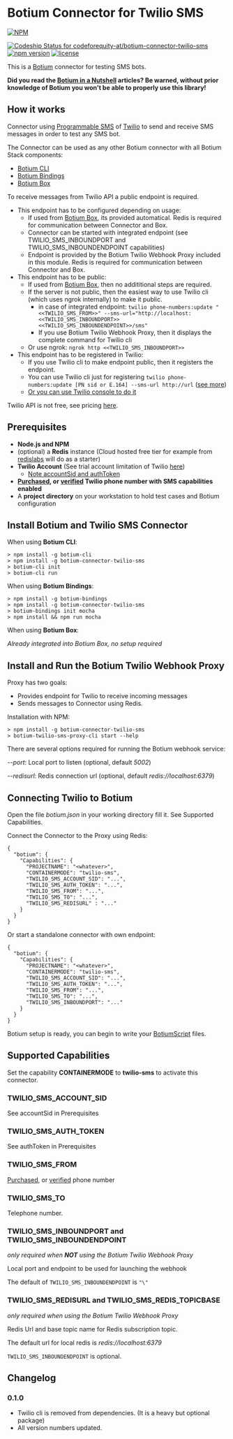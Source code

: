 # Botium Connector for Twilio SMS

[![NPM](https://nodei.co/npm/botium-connector-twilio-sms.png?downloads=true&downloadRank=true&stars=true)](https://nodei.co/npm/botium-connector-twilio-sms/)

[![Codeship Status for codeforequity-at/botium-connector-twilio-sms](https://app.codeship.com/projects/184b7020-1d79-0137-4301-5aea4b3287ff/status?branch=master)](https://app.codeship.com/projects/329045)
[![npm version](https://badge.fury.io/js/botium-connector-twilio-sms.svg)](https://badge.fury.io/js/botium-connector-twilio-sms)
[![license](https://img.shields.io/github/license/mashape/apistatus.svg)]()

This is a [Botium](https://github.com/codeforequity-at/botium-core) connector for testing SMS
bots.

__Did you read the [Botium in a Nutshell](https://medium.com/@floriantreml/botium-in-a-nutshell-part-1-overview-f8d0ceaf8fb4) articles? Be warned, without prior knowledge of Botium you won't be able to properly use this library!__

## How it works
Connector using [Programmable SMS](https://www.twilio.com/docs/sms) of [Twilio](https://www.twilio.com/) 
to send and receive SMS messages in order to test any SMS bot.

The Connector can be used as any other Botium connector with all Botium Stack components:
* [Botium CLI](https://github.com/codeforequity-at/botium-cli/)
* [Botium Bindings](https://github.com/codeforequity-at/botium-bindings/)
* [Botium Box](https://www.botium.at)

To receive messages from Twilio API a public endpoint is required. 
* This endpoint has to be configured depending on usage:
  * If used from [Botium Box](https://www.botium.at), its provided automatical. Redis is required for communication between Connector and Box.
  * Connector can be started with integrated endpoint (see TWILIO_SMS_INBOUNDPORT and TWILIO_SMS_INBOUNDENDPOINT capabilities)
  * Endpoint is provided by the Botium Twilio Webhook Proxy included in this module. Redis is required for communication between Connector and Box.
* This endpoint has to be public:
  * If used from [Botium Box](https://www.botium.at), then no addititional steps are required.
  * If the server is not public, then the easiest way to use Twilio cli (which uses ngrok internally) to make it public.
    * in case of integrated endpoint: ```twilio phone-numbers:update "<<TWILIO_SMS_FROM>>" --sms-url="http://localhost:<<TWILIO_SMS_INBOUNDPORT>><<TWILIO_SMS_INBOUNDENDPOINT>>/sms"``` 
    * If you use Botium Twilio Webhook Proxy, then it displays the complete command for Twilio cli
  * Or use ngrok: ```ngrok http <<TWILIO_SMS_INBOUNDPORT>>```     
* This endpoint has to be registered in Twilio:
  * If you use Twilio cli to make endpoint public, then it registers the endpoint.
  * You can use Twilio cli just for registering ```twilio phone-numbers:update [PN sid or E.164] --sms-url http://url``` ([see more](https://www.twilio.com/docs/twilio-cli/general-usage#webhooks)) 
  * [Or you can use Twilio console to do it](https://www.twilio.com/docs/sms/tutorials/how-to-receive-and-reply-node-js#configure-your-webhook-url)
  
Twilio API is not free, see pricing [here](https://www.twilio.com/voice/pricing).

## Prerequisites

* __Node.js and NPM__
* (optional) a __Redis__ instance (Cloud hosted free tier for example from [redislabs](https://redislabs.com/) will do as a starter)
* __Twilio Account__ (See trial account limitation of Twilio [here](https://www.twilio.com/docs/usage/tutorials/how-to-use-your-free-trial-account#trial-account-restrictions-and-limitations)) 
    * [Note accountSid and authToken](https://www.twilio.com/docs/voice/quickstart/node#replace-the-placeholder-credential-values) 
* __[Purchased](https://www.twilio.com/docs/voice/quickstart/node#sign-up-for-twilio-and-get-a-phone-number), or [verified](https://www.twilio.com/docs/usage/tutorials/how-to-use-your-free-trial-account#verify-your-personal-phone-number) Twilio phone number with SMS capabilities enabled__ 
* A __project directory__ on your workstation to hold test cases and Botium configuration    

## Install Botium and Twilio SMS Connector

When using __Botium CLI__:

```
> npm install -g botium-cli
> npm install -g botium-connector-twilio-sms
> botium-cli init
> botium-cli run
```

When using __Botium Bindings__:

```
> npm install -g botium-bindings
> npm install -g botium-connector-twilio-sms
> botium-bindings init mocha
> npm install && npm run mocha
```

When using __Botium Box__:

_Already integrated into Botium Box, no setup required_

## Install and Run the Botium Twilio Webhook Proxy

Proxy has two goals:
* Provides endpoint for Twilio to receive incoming messages
* Sends messages to Connector using Redis.

Installation with NPM:

    > npm install -g botium-connector-twilio-sms
    > botium-twilio-sms-proxy-cli start --help

There are several options required for running the Botium webhook service:

_--port_: Local port to listen (optional, default _5002_)

_--redisurl_: Redis connection url (optional, default _redis://localhost:6379_) 

## Connecting Twilio to Botium

Open the file _botium.json_ in your working directory fill it. See Supported Capabilities. 

Connect the Connector to the Proxy using Redis:
```
{
  "botium": {
    "Capabilities": {
      "PROJECTNAME": "<whatever>",
      "CONTAINERMODE": "twilio-sms",
      "TWILIO_SMS_ACCOUNT_SID": "...",
      "TWILIO_SMS_AUTH_TOKEN": "...",
      "TWILIO_SMS_FROM": "...",
      "TWILIO_SMS_TO": "...",
      "TWILIO_SMS_REDISURL" : "..."
    }
  }
}
```
Or start a standalone connector with own endpoint:
```
{
  "botium": {
    "Capabilities": {
      "PROJECTNAME": "<whatever>",
      "CONTAINERMODE": "twilio-sms",
      "TWILIO_SMS_ACCOUNT_SID": "...",
      "TWILIO_SMS_AUTH_TOKEN": "...",
      "TWILIO_SMS_FROM": "...",
      "TWILIO_SMS_TO": "...",
      "TWILIO_SMS_INBOUNDPORT": "..."
    }
  }
}
```

Botium setup is ready, you can begin to write your [BotiumScript](https://github.com/codeforequity-at/botium-core/wiki/Botium-Scripting) files.

## Supported Capabilities

Set the capability __CONTAINERMODE__ to __twilio-sms__ to activate this connector.

### TWILIO_SMS_ACCOUNT_SID

See accountSid in Prerequisites

### TWILIO_SMS_AUTH_TOKEN

See authToken in Prerequisites

### TWILIO_SMS_FROM

[Purchased](https://www.twilio.com/docs/voice/quickstart/node#sign-up-for-twilio-and-get-a-phone-number), or [verified](https://www.twilio.com/docs/usage/tutorials/how-to-use-your-free-trial-account#verify-your-personal-phone-number) phone number  

### TWILIO_SMS_TO

Telephone number.

### TWILIO_SMS_INBOUNDPORT and TWILIO_SMS_INBOUNDENDPOINT
_only required when **NOT** using the Botium Twilio Webhook Proxy_

Local port and endpoint to be used for launching the webhook

The default of `TWILIO_SMS_INBOUNDENDPOINT` is `"\"`

### TWILIO_SMS_REDISURL and TWILIO_SMS_REDIS_TOPICBASE
_only required when using the Botium Twilio Webhook Proxy_

Redis Url and base topic name for Redis subscription topic.

The default url for local redis is _redis://localhost:6379_

`TWILIO_SMS_INBOUNDENDPOINT` is optional.

## Changelog

### 0.1.0
 - Twilio cli is removed from dependencies. (It is a heavy but optional package)
 - All version numbers updated.

